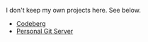 I don't keep my own projects here. See below.

- [Codeberg](https://codeberg.org/alanpearce)
- [Personal Git Server](https://git.alanpearce.eu)
